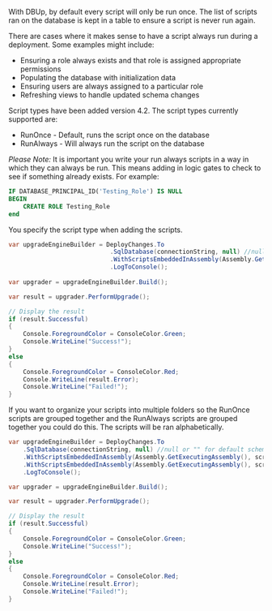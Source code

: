 With DBUp, by default every script will only be run once.  The list of scripts ran on the database is kept in a table to ensure a script is never run again.  

There are cases where it makes sense to have a script always run during a deployment.  Some examples might include:
- Ensuring a role always exists and that role is assigned appropriate permissions
- Populating the database with initialization data
- Ensuring users are always assigned to a particular role
- Refreshing views to handle updated schema changes

Script types have been added version 4.2.  The script types currently supported are:

- RunOnce - Default, runs the script once on the database
- RunAlways - Will always run the script on the database

*Please Note:* It is important you write your run always scripts in a way in which they can always be run.  This means adding in logic gates to check to see if something already exists.  For example:

```sql
IF DATABASE_PRINCIPAL_ID('Testing_Role') IS NULL
BEGIN
	CREATE ROLE Testing_Role
end
```

You specify the script type when adding the scripts.

```csharp
var upgradeEngineBuilder = DeployChanges.To
                            .SqlDatabase(connectionString, null) //null or "" for default schema for user               
                            .WithScriptsEmbeddedInAssembly(Assembly.GetExecutingAssembly(), new SqlScriptOptions { ScriptType = ScriptType.RunAlways })
                            .LogToConsole();
                            
var upgrader = upgradeEngineBuilder.Build();

var result = upgrader.PerformUpgrade();

// Display the result
if (result.Successful)
{
    Console.ForegroundColor = ConsoleColor.Green;
    Console.WriteLine("Success!");
}
else
{
    Console.ForegroundColor = ConsoleColor.Red;
    Console.WriteLine(result.Error);
    Console.WriteLine("Failed!");
}
```

If you want to organize your scripts into multiple folders so the RunOnce scripts are grouped together and the RunAlways scripts are grouped together you could do this.  The scripts will be ran alphabetically.

```csharp
var upgradeEngineBuilder = DeployChanges.To
    .SqlDatabase(connectionString, null) //null or "" for default schema for user
    .WithScriptsEmbeddedInAssembly(Assembly.GetExecutingAssembly(), script => script.StartsWith("SampleApplication.Scripts."), new SqlScriptOptions { ScriptType = ScriptType.RunOnce })
    .WithScriptsEmbeddedInAssembly(Assembly.GetExecutingAssembly(), script => script.StartsWith("SampleApplication.RunAlways."), new SqlScriptOptions { ScriptType = ScriptType.RunAlways })
    .LogToConsole();

var upgrader = upgradeEngineBuilder.Build();

var result = upgrader.PerformUpgrade();

// Display the result
if (result.Successful)
{
    Console.ForegroundColor = ConsoleColor.Green;
    Console.WriteLine("Success!");
}
else
{
    Console.ForegroundColor = ConsoleColor.Red;
    Console.WriteLine(result.Error);
    Console.WriteLine("Failed!");
}
```
